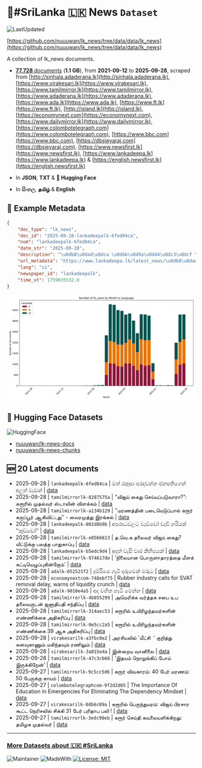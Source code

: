# 📄#SriLanka 🇱🇰 News `Dataset`

![LastUpdated](https://img.shields.io/badge/last_updated-2025--09--28_10:39:15-green)

[https://github.com/nuuuwan/lk_news/tree/data/data/lk_news](https://github.com/nuuuwan/lk_news/tree/data/data/lk_news)

A collection of lk_news documents.

- [**77,728** documents](https://github.com/nuuuwan/lk_news/tree/data/data/lk_news) (**1.1 GB**), from **2021-09-12** to **2025-09-28**, scraped from [http://sinhala.adaderana.lk](http://sinhala.adaderana.lk), [https://www.virakesari.lk](https://www.virakesari.lk), [https://www.tamilmirror.lk](https://www.tamilmirror.lk), [https://www.adaderana.lk](https://www.adaderana.lk), [https://www.ada.lk](https://www.ada.lk), [https://www.ft.lk](https://www.ft.lk), [http://island.lk](http://island.lk), [https://economynext.com](https://economynext.com), [https://www.dailymirror.lk](https://www.dailymirror.lk), [https://www.colombotelegraph.com](https://www.colombotelegraph.com), [https://www.bbc.com](https://www.bbc.com), [https://dbsjeyaraj.com](https://dbsjeyaraj.com), [https://www.newsfirst.lk](https://www.newsfirst.lk), [https://www.lankadeepa.lk](https://www.lankadeepa.lk) & [https://english.newsfirst.lk](https://english.newsfirst.lk)

- In **JSON**, **TXT** & **🤗 Hugging Face**

- In **සිංහල**, **தமிழ்** & **English**

## 📝 Example Metadata

```json
{
    "doc_type": "lk_news",
    "doc_id": "2025-09-28-lankadeepalk-6fed04ca",
    "num": "lankadeepalk-6fed04ca",
    "date_str": "2025-09-28",
    "description": "\u0db8\u0dad\u0dca \u0dbb\u0d9a\u0dd4\u0dc3\u0dcf \u0db4\u0dbb\u0daf\u0dc0\u0db1\u0dca\u0db1 \u0da2\u0db1\u0db4\u0dad\u0dd2\u0d9c\u0dd9\u0db1\u0dca \u0d85\u0dbd\u0dd4\u0dad\u0dca \u0dc0\u0dd0\u0da9\u0d9a\u0dca",
    "url_metadata": "https://www.lankadeepa.lk/latest_news/\u0db8\u0dad-\u0dbb\u0d9a\u0dc3-\u0db4\u0dbb\u0daf\u0dc0\u0db1\u0db1-\u0da2\u0db1\u0db4\u0dad\u0d9c\u0db1-\u0d85\u0dbd\u0dad-\u0dc0\u0da9\u0d9a/1-680338",
    "lang": "si",
    "newspaper_id": "lankadeepalk",
    "time_ut": 1759035532.0
}
```

![Chart](https://raw.githubusercontent.com/nuuuwan/lk_news/refs/heads/data/data/lk_news/docs_by_month_and_lang.png)

## 🤗 Hugging Face Datasets

![HuggingFace](https://img.shields.io/badge/-HuggingFace-FDEE21?style=for-the-badge&logo=HuggingFace)

- [nuuuwan/lk-news-docs](https://huggingface.co/datasets/nuuuwan/lk-news-docs)
- [nuuuwan/lk-news-chunks](https://huggingface.co/datasets/nuuuwan/lk-news-chunks)

## 🆕 20 Latest documents

- 2025-09-28 | `lankadeepalk-6fed04ca` | මත් රකුසා පරදවන්න ජනපතිගෙන් අලුත් වැඩක් | [data](https://github.com/nuuuwan/lk_news/tree/data/data/lk_news/2020s/2025/2025-09-28-lankadeepalk-6fed04ca)
- 2025-09-28 | `tamilmirrorlk-8287575a` | “விஜய் கைது செய்யப்படுவாரா?”: கரூரில் முதல்வர் ஸ்டாலின் விளக்கம் | [data](https://github.com/nuuuwan/lk_news/tree/data/data/lk_news/2020s/2025/2025-09-28-tamilmirrorlk-8287575a)
- 2025-09-28 | `tamilmirrorlk-a134b129` | ’’மரணத்தின் படையெடுப்பால் கரூர் கருப்பூர் ஆகிவிட்டது’’ - வைரமுத்து இரங்கல் | [data](https://github.com/nuuuwan/lk_news/tree/data/data/lk_news/2020s/2025/2025-09-28-tamilmirrorlk-a134b129)
- 2025-09-28 | `lankadeepalk-002d8b9b` | අපරාධවලට වැඩ්ඩෝ වැඩි හරියක් ’’කුඩ්ඩෝ’’ | [data](https://github.com/nuuuwan/lk_news/tree/data/data/lk_news/2020s/2025/2025-09-28-lankadeepalk-002d8b9b)
- 2025-09-28 | `tamilmirrorlk-e8566613` | த.வெ.க தலைவர் விஜய் கைது? வீட்டுக்கு பலத்த பாதுகாப்பு | [data](https://github.com/nuuuwan/lk_news/tree/data/data/lk_news/2020s/2025/2025-09-28-tamilmirrorlk-e8566613)
- 2025-09-28 | `lankadeepalk-b5edc9d4` | අදත් වැසි වාර කිහිපයක් | [data](https://github.com/nuuuwan/lk_news/tree/data/data/lk_news/2020s/2025/2025-09-28-lankadeepalk-b5edc9d4)
- 2025-09-28 | `tamilmirrorlk-974617de` | ’நிலையான பொருளாதாரத்தை மீளக் கட்டியெழுப்புகின்றோம்’ | [data](https://github.com/nuuuwan/lk_news/tree/data/data/lk_news/2020s/2025/2025-09-28-tamilmirrorlk-974617de)
- 2025-09-28 | `adalk-052521f2` | දුම්රියෙ ගැටී දරුවෙක් මරුට | [data](https://github.com/nuuuwan/lk_news/tree/data/data/lk_news/2020s/2025/2025-09-28-adalk-052521f2)
- 2025-09-28 | `economynextcom-748ebf75` | Rubber industry calls for SVAT removal delay, warns of liquidity crunch | [data](https://github.com/nuuuwan/lk_news/tree/data/data/lk_news/2020s/2025/2025-09-28-economynextcom-748ebf75)
- 2025-09-28 | `adalk-9010e4a5` | අද වහින හැටි මෙන්න | [data](https://github.com/nuuuwan/lk_news/tree/data/data/lk_news/2020s/2025/2025-09-28-adalk-9010e4a5)
- 2025-09-28 | `tamilmirrorlk-4b855299` | அமெரிக்க வர்த்தக சபை உப தலைவருடன் ஜனாதிபதி சந்திப்பு | [data](https://github.com/nuuuwan/lk_news/tree/data/data/lk_news/2020s/2025/2025-09-28-tamilmirrorlk-4b855299)
- 2025-09-28 | `tamilmirrorlk-314aec53` | கரூரில் உயிரிழந்தவர்களின் எண்ணிக்கை அதிகரிப்பு | [data](https://github.com/nuuuwan/lk_news/tree/data/data/lk_news/2020s/2025/2025-09-28-tamilmirrorlk-314aec53)
- 2025-09-28 | `tamilmirrorlk-0e5cc2a5` | கரூரில் உயிரிழந்தவர்களின் எண்ணிக்கை 39 ஆக அதிகரிப்பு | [data](https://github.com/nuuuwan/lk_news/tree/data/data/lk_news/2020s/2025/2025-09-28-tamilmirrorlk-0e5cc2a5)
- 2025-09-28 | `virakesarilk-a3fbc0e2` | அரசியலில் 'மீட்சி  ' குறித்து கனவுகாணும் மகிந்தவும் ரணிலும் | [data](https://github.com/nuuuwan/lk_news/tree/data/data/lk_news/2020s/2025/2025-09-28-virakesarilk-a3fbc0e2)
- 2025-09-28 | `virakesarilk-3a015e4a` | இன்றைய வானிலை | [data](https://github.com/nuuuwan/lk_news/tree/data/data/lk_news/2020s/2025/2025-09-28-virakesarilk-3a015e4a)
- 2025-09-28 | `tamilmirrorlk-47c3cb66` | ’இதயம் நொறுங்கிப் போய் இருக்கிறேன்’ | [data](https://github.com/nuuuwan/lk_news/tree/data/data/lk_news/2020s/2025/2025-09-28-tamilmirrorlk-47c3cb66)
- 2025-09-27 | `tamilmirrorlk-9c5cc5d6` | கரூர் விவகாரம்: 40 பேர் மரணம்: 50 பேருக்கு காயம் | [data](https://github.com/nuuuwan/lk_news/tree/data/data/lk_news/2020s/2025/2025-09-27-tamilmirrorlk-9c5cc5d6)
- 2025-09-27 | `colombotelegraphcom-9f2d2d05` | The Importance Of Education In Emergencies For Eliminating The Dependency Mindset | [data](https://github.com/nuuuwan/lk_news/tree/data/data/lk_news/2020s/2025/2025-09-27-colombotelegraphcom-9f2d2d05)
- 2025-09-27 | `virakesarilk-8db6c89a` | கரூரில் பெருந்துயரம்: விஜய் பிரசார கூட்ட நெரிசலில் சிக்கி 31 பேர் பரிதாப பலி ! | [data](https://github.com/nuuuwan/lk_news/tree/data/data/lk_news/2020s/2025/2025-09-27-virakesarilk-8db6c89a)
- 2025-09-27 | `tamilmirrorlk-3edc98eb` | கரூர் செய்தி கவலையளிக்கிறது: தமிழக முதல்வர் | [data](https://github.com/nuuuwan/lk_news/tree/data/data/lk_news/2020s/2025/2025-09-27-tamilmirrorlk-3edc98eb)

---

### [More Datasets about 🇱🇰 #SriLanka](https://github.com/nuuuwan/lk_datasets)

![Maintainer](https://img.shields.io/badge/maintainer-nuuuwan-red)
![MadeWith](https://img.shields.io/badge/made_with-python-blue)
[![License: MIT](https://img.shields.io/badge/License-MIT-yellow.svg)](https://opensource.org/licenses/MIT)
